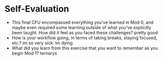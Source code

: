 # Self-Evaluation

- This final CFU encompassed everything you've learned in Mod 0, and maybe even required some learning outside of what you've explicitly been taught. How did it feel as you faced these challenges?
pretty good
- How is your workflow going, in terms of taking breaks, staying focused, etc.?
im so very sick. im dying
- What did you learn from this exercise that you want to remember as you begin Mod 1?
ternarys
